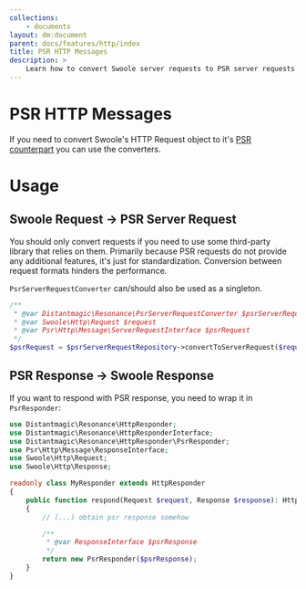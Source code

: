 ```yaml
---
collections: 
    - documents
layout: dm:document
parent: docs/features/http/index
title: PSR HTTP Messages
description: >
    Learn how to convert Swoole server requests to PSR server requests.
---
```


# PSR HTTP Messages

If you need to convert Swoole's HTTP Request object to it's 
[PSR counterpart](https://www.php-fig.org/psr/psr-7/) you can use the 
converters.

# Usage

## Swoole Request -> PSR Server Request

You should only convert requests if you need to use some third-party library 
that relies on them. Primarily because PSR requests do not provide any 
additional features, it's just for standardization. Conversion between request
formats hinders the performance.

`PsrServerRequestConverter` can/should also be used as a singleton. 

```php
/**
 * @var Distantmagic\Resonance\PsrServerRequestConverter $psrServerRequestRepository 
 * @var Swoole\Http\Request $request 
 * @var Psr\Http\Message\ServerRequestInterface $psrRequest
 */
$psrRequest = $psrServerRequestRepository->convertToServerRequest($request);
```

## PSR Response -> Swoole Response

If you want to respond with PSR response, you need to wrap it in 
`PsrResponder`:

```php
use Distantmagic\Resonance\HttpResponder;
use Distantmagic\Resonance\HttpResponderInterface;
use Distantmagic\Resonance\HttpResponder\PsrResponder;
use Psr\Http\Message\ResponseInterface;
use Swoole\Http\Request;
use Swoole\Http\Response;

readonly class MyResponder extends HttpResponder
{
    public function respond(Request $request, Response $response): HttpResponderInterface
    {
        // (...) obtain psr response somehow

        /**
         * @var ResponseInterface $psrResponse
         */
        return new PsrResponder($psrResponse);
    }
}
```
